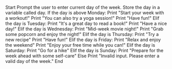 Start
Prompt the user to enter current day of the week.
Store the day in a variable called day.
If the day is above Monday:
Print "Start your week with a workout!"
Print "You can also try a yoga session!"
Print "Have fun!"
Elif the day is Tuesday:
Print "It's a great day to read a book!"
Print "Have a nice day!"
Elif the day is Wednesday:
Print "Mid-week movie night!"
Print "Grab some popcorn and enjoy the night!"
Elif the day is Thursday:
Print "Try a new recipe"
Print "Have fun!"
Elif the day is Friday:
Print "Relax and enjoy the weekend"
Print "Enjoy your free time while you can!"
Elif the day is Saturday:
Print "Go for a hike"
Elif the day is Sunday:
Print "Prepare for the week ahead with some self-care"
Else 
Print "Invalid input. Please enter a valid day of the week."
End